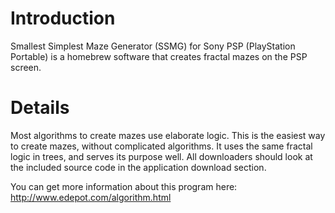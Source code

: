 # Introduction #

Smallest Simplest Maze Generator (SSMG) for Sony PSP (PlayStation Portable) is a homebrew software that creates fractal mazes on the PSP screen.


# Details #


Most algorithms to create mazes use elaborate logic.  This is the easiest way to create mazes, without complicated algorithms.  It uses the same fractal logic in trees, and serves its purpose well.  All downloaders should look at the included source code in the application download section.

You can get more information about this program here:
http://www.edepot.com/algorithm.html